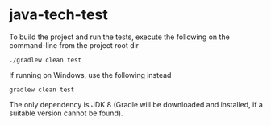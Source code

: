 # java-tech-test

To build the project and run the tests, execute the following on the command-line from the project root dir

```
./gradlew clean test
```

If running on Windows, use the following instead 

```
gradlew clean test
```

The only dependency is JDK 8 (Gradle will be downloaded and installed, if a suitable version cannot be found).